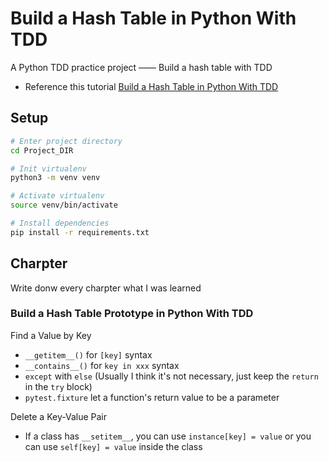 # Build a Hash Table in Python With TDD

A Python TDD practice project —— Build a hash table with TDD

- Reference this tutorial [Build a Hash Table in Python With TDD](https://realpython.com/python-hash-table/)

## Setup

```bash
# Enter project directory
cd Project_DIR

# Init virtualenv
python3 -m venv venv

# Activate virtualenv
source venv/bin/activate

# Install dependencies
pip install -r requirements.txt
```

## Charpter

Write donw every charpter what I was learned


### Build a Hash Table Prototype in Python With TDD

Find a Value by Key

- `__getitem__()` for `[key]` syntax
- `__contains__()` for `key in xxx` syntax
- `except` with `else` (Usually I think it's not necessary, just keep the `return` in the `try` block)
- `pytest.fixture` let a function's return value to be a parameter

Delete a Key-Value Pair

- If a class has `__setitem__`, you can use `instance[key] = value`  or you can use `self[key] = value` inside the class


